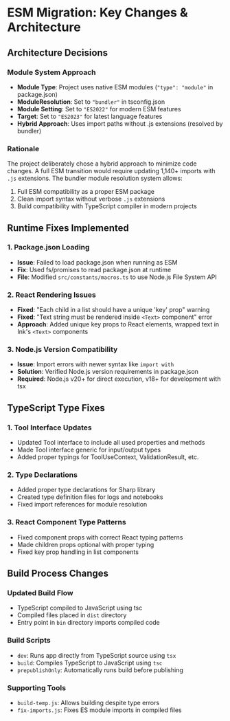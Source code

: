 # ESM Migration: Key Changes & Architecture

## Architecture Decisions

### Module System Approach
- **Module Type**: Project uses native ESM modules (`"type": "module"` in package.json)
- **ModuleResolution**: Set to `"bundler"` in tsconfig.json
- **Module Setting**: Set to `"ES2022"` for modern ESM features
- **Target**: Set to `"ES2023"` for latest language features
- **Hybrid Approach**: Uses import paths without .js extensions (resolved by bundler)

### Rationale
The project deliberately chose a hybrid approach to minimize code changes. A full ESM transition would require updating 1,140+ imports with `.js` extensions. The bundler module resolution system allows:
1. Full ESM compatibility as a proper ESM package
2. Clean import syntax without verbose `.js` extensions
3. Build compatibility with TypeScript compiler in modern projects

## Runtime Fixes Implemented

### 1. Package.json Loading
- **Issue**: Failed to load package.json when running as ESM
- **Fix**: Used fs/promises to read package.json at runtime
- **File**: Modified `src/constants/macros.ts` to use Node.js File System API

### 2. React Rendering Issues
- **Fixed**: "Each child in a list should have a unique 'key' prop" warning
- **Fixed**: "Text string must be rendered inside `<Text>` component" error
- **Approach**: Added unique key props to React elements, wrapped text in Ink's `<Text>` components

### 3. Node.js Version Compatibility
- **Issue**: Import errors with newer syntax like `import with`
- **Solution**: Verified Node.js version requirements in package.json
- **Required**: Node.js v20+ for direct execution, v18+ for development with tsx

## TypeScript Type Fixes

### 1. Tool Interface Updates
- Updated Tool interface to include all used properties and methods
- Made Tool interface generic for input/output types
- Added proper typings for ToolUseContext, ValidationResult, etc.

### 2. Type Declarations
- Added proper type declarations for Sharp library
- Created type definition files for logs and notebooks
- Fixed import references for module resolution

### 3. React Component Type Patterns
- Fixed component props with correct React typing patterns
- Made children props optional with proper typing
- Fixed key prop handling in list components

## Build Process Changes

### Updated Build Flow
- TypeScript compiled to JavaScript using tsc
- Compiled files placed in `dist` directory
- Entry point in `bin` directory imports compiled code

### Build Scripts
- `dev`: Runs app directly from TypeScript source using `tsx`
- `build`: Compiles TypeScript to JavaScript using `tsc`
- `prepublishOnly`: Automatically runs build before publishing

### Supporting Tools
- `build-temp.js`: Allows building despite type errors
- `fix-imports.js`: Fixes ES module imports in compiled files
